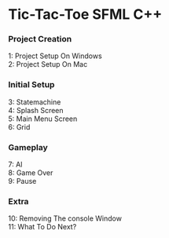 # Tic-Tac-Toe SFML C++

<h3>Project Creation</h3>
1: Project Setup On Windows<br />
2: Project Setup On Mac<br />

<h3>Initial Setup</h3>
3: Statemachine<br />
4: Splash Screen<br />
5: Main Menu Screen<br />
6: Grid<br />

<h3>Gameplay</h3>
7: AI<br />
8: Game Over<br />
9: Pause<br />

<h3>Extra</h3>
10: Removing The console Window<br />
11: What To Do Next?<br />
